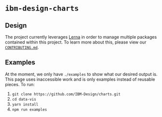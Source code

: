 # `ibm-design-charts`

## Design

The project currently leverages [Lerna](https://lernajs.io/) in order to manage multiple packages contained within this project. To learn more about this, please view our [`CONTRIBUTING.md`](./CONTRIBUTING.md).

## Examples

At the moment, we only have `./examples` to show what our desired output is. This page uses inaccessible work and is only examples instead of reusable pieces. To run:

1. `git clone https://github.com/IBM-Design/charts.git`
2. `cd data-vis`
3. `yarn install`
4. `npm run examples`
